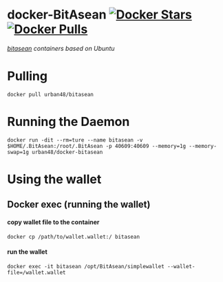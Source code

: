 docker-BitAsean        [![Docker Stars](https://img.shields.io/docker/stars/urban48/docker-bitasean.svg)](https://hub.docker.com/r/urban48/docker-bitasean/)        [![Docker Pulls](https://img.shields.io/docker/pulls/urban48/docker-bitasean.svg)](https://hub.docker.com/r/urban48/docker-bitasean/)
=============

*[bitasean](http://www.bitasean.org/) containers based on Ubuntu*


# Pulling
    docker pull urban48/bitasean

# Running the Daemon
    docker run -dit --rm=ture --name bitasean -v $HOME/.BitAsean:/root/.BitAsean -p 40609:40609 --memory=1g --memory-swap=1g urban48/docker-bitasean

# Using the wallet

## Docker exec (running the wallet)

#### copy wallet file to the container

    docker cp /path/to/wallet.wallet:/ bitasean

#### run the wallet

    docker exec -it bitasean /opt/BitAsean/simplewallet --wallet-file=/wallet.wallet
        
